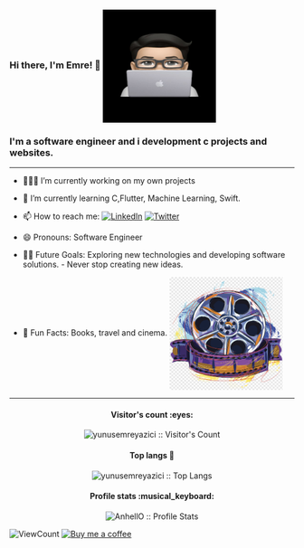 ### Hi there, I'm Emre! 👋   <img src="./emre.jpg" width = "200" height = "200" align = "center"> 

### I'm a software engineer and i development c projects and websites.   




--- 
- 👩🏻‍💻 I’m currently working on my own projects
- 🌱 I’m currently learning C,Flutter, Machine Learning, Swift. 

- 📫 How to reach me:    <a href="https://www.linkedin.com/in/yunusemrey44/" target="_blank"><img alt="LinkedIn" src="https://img.shields.io/badge/LinkedIn-@yunusemrey44-blue?style=flat&logo=linkedin"></a>
<a href="https://twitter.com/inviteddie" target="_blank"><img alt="Twitter" src="https://www.iconsdb.com/icons/download/black/twitter-16.ico"></a>
  
- 😄 Pronouns: Software Engineer
- 💪🏼 Future Goals: Exploring new technologies and developing software solutions. - Never stop creating new ideas.
- 🌸 Fun Facts: Books, travel and cinema.  <img src="./cinema.png" width = "200" height = "200" align = "center">

---

<h4 align="center">Visitor's count :eyes:</h4>

<p align="center"><img src="https://profile-counter.glitch.me/{yunusemreyazici}/count.svg" alt="yunusemreyazici :: Visitor's Count" /></p>


<h4 align="center">Top langs 🔮</h4>

<p align="center"><img src="https://github-readme-stats.vercel.app/api/top-langs/?username=yunusemreyazici&langs_count=10&layout=compact" alt="yunusemreyazici :: Top Langs" /></p>


<h4 align="center">Profile stats :musical_keyboard:</h4>

<p align="center"><img src="https://github-readme-stats.vercel.app/api?username=yunusemreyazici&show_icons=true&theme=synthwave" alt="AnhellO :: Profile Stats" /></p>


<!-- https://github.com/kadriyemacit/views this is a clone of the hits -->
  <img alt="ViewCount" src="https://views.whatilearened.today/views/github/kadriyemacit/yunusemreyazici.svg" />
  
  

<a href="https://www.buymeacoffee.com/yunusemreyazici" target="_blank">
      <img width="18%" alt="Buy me a coffee" src="https://raw.githubusercontent.com/onimur/.github/master/.resources/support-buy-coffee.png"/>
  </a>
  
 
    
  </tbody>
</table>
